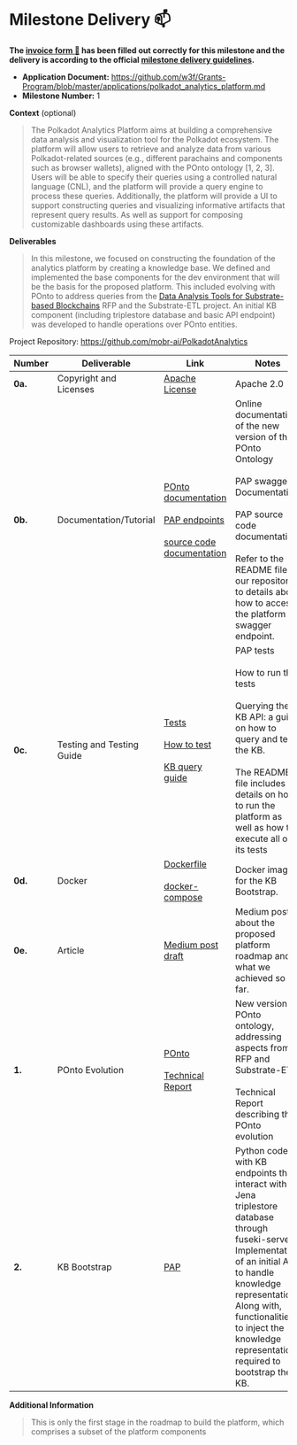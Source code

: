 # Milestone Delivery :mailbox:

**The [invoice form :pencil:](https://docs.google.com/forms/d/e/1FAIpQLSfmNYaoCgrxyhzgoKQ0ynQvnNRoTmgApz9NrMp-hd8mhIiO0A/viewform) has been filled out correctly for this milestone and the delivery is according to the official [milestone delivery guidelines](https://github.com/w3f/Grants-Program/blob/master/docs/Support%20Docs/milestone-deliverables-guidelines.md).**  

* **Application Document:** https://github.com/w3f/Grants-Program/blob/master/applications/polkadot_analytics_platform.md
* **Milestone Number:** 1

**Context** (optional)
> The Polkadot Analytics Platform aims at building a comprehensive data analysis and visualization tool for the Polkadot ecosystem. The platform will allow users to retrieve and analyze data from various Polkadot-related sources (e.g., different parachains and components such as browser wallets), aligned with the POnto ontology [1, 2, 3]. Users will be able to specify their queries using a controlled natural language (CNL), and the platform will provide a query engine to process these queries. Additionally, the platform will provide a UI to support constructing queries and visualizing informative artifacts that represent query results. As well as support for composing customizable dashboards using these artifacts.

**Deliverables**
> In this milestone, we focused on constructing the foundation of the analytics platform by creating a knowledge base. We defined and implemented the base components for the dev environment that will be the basis for the proposed platform. This included evolving with POnto to address queries from the [Data Analysis Tools for Substrate-based Blockchains](https://github.com/w3f/Grants-Program/blob/master/docs/RFPs/Under%20Development/data_analysis_tools.md) RFP and the Substrate-ETL project. An initial KB component (including triplestore database and basic API endpoint) was developed to handle operations over POnto entities.

Project Repository: https://github.com/mobr-ai/PolkadotAnalytics

| Number | Deliverable | Link | Notes |
| ------------- | ------------- | ------------- |------------- |
| **0a.** | Copyright and Licenses | [Apache License](https://github.com/mobr-ai/PolkadotAnalytics/blob/main/LICENSE) | Apache 2.0 |
| **0b.** | Documentation/Tutorial | [POnto documentation](https://www.mobr.ai/ponto) <br><br> [PAP endpoints](https://github.com/mobr-ai/PolkadotAnalytics/blob/main/pap/swagger.yml) <br><br> [source code documentation](https://github.com/mobr-ai/PolkadotAnalytics/blob/main/pap/swagger.yml) | Online documentation of the new version of the POnto Ontology <br><br> PAP swagger Documentation <br><br>PAP source code documentation.  <br><br> Refer to the README file on our repository to details about how to access the platform swagger endpoint. |
| **0c.** | Testing and Testing Guide | [Tests](https://github.com/mobr-ai/PolkadotAnalytics/tree/main/pap/tests) <br><br> [How to test](https://github.com/mobr-ai/PolkadotAnalytics/blob/main/README.md) <br><br> [KB query guide](https://github.com/mobr-ai/PolkadotAnalytics/blob/main/docs/kb_guide.ipynb)| PAP tests <br><br> How to run the tests <br><br> Querying the KB API: a guide on how to query and test the KB. <br><br> The README file includes details on how to run the platform as well as how to execute all of its tests |
| **0d.** | Docker | [Dockerfile](https://github.com/mobr-ai/PolkadotAnalytics/blob/main/Dockerfile) <br><br> [docker-compose](https://github.com/mobr-ai/PolkadotAnalytics/blob/main/docker-compose.yml) | Docker image for the KB Bootstrap. |
| **0e.** | Article | [Medium post draft](https://medium.com/@mobrsys/building-the-foundation-the-first-stage-of-the-polkadot-analytics-platform-6e9fa6fdbf33) | Medium post about the proposed platform roadmap and what we achieved so far. |
| **1.** | POnto Evolution | [POnto](https://github.com/mobr-ai/POnto) <br><br>[Technical Report](https://github.com/mobr-ai/POnto/blob/main/docs/pdf/POnto_v0.0.2_evolution_report.pdf) | New version of POnto ontology, addressing aspects from RFP and Substrate-ETL. <br><br> Technical Report describing the POnto evolution |
| **2.** | KB Bootstrap | [PAP](https://github.com/mobr-ai/PolkadotAnalytics) | Python code with KB endpoints that interact with Jena triplestore database through fuseki-server. Implementation of an initial API to handle knowledge representation. Along with, functionalities to inject the knowledge representation required to bootstrap the KB. |

**Additional Information**
> This is only the first stage in the roadmap to build the platform, which comprises a subset of the platform components
